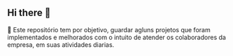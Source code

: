 ## Hi there 👋

🧙 Este repositório tem por objetivo, guardar agluns projetos que foram implementados e melhorados com o intuito de atender os colaboradores da empresa, em suas atividades diarias.
